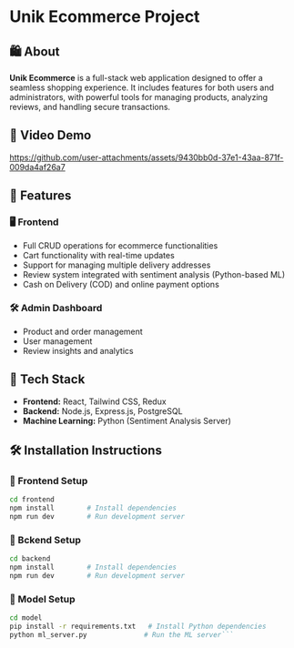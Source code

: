 # Unik Ecommerce Project

## 🛍️ About
**Unik Ecommerce** is a full-stack web application designed to offer a seamless shopping experience. It includes features for both users and administrators, with powerful tools for managing products, analyzing reviews, and handling secure transactions.

## 🎥 Video Demo
https://github.com/user-attachments/assets/9430bb0d-37e1-43aa-871f-009da4af26a7

## 🚀 Features

### 🖥️ Frontend
- Full CRUD operations for ecommerce functionalities
- Cart functionality with real-time updates
- Support for managing multiple delivery addresses
- Review system integrated with sentiment analysis (Python-based ML)
- Cash on Delivery (COD) and online payment options

### 🛠️ Admin Dashboard
- Product and order management
- User management
- Review insights and analytics

## 🧰 Tech Stack
- **Frontend:** React, Tailwind CSS, Redux
- **Backend:** Node.js, Express.js, PostgreSQL
- **Machine Learning:** Python (Sentiment Analysis Server)

## 🛠️ Installation Instructions

### 🔧 Frontend Setup
```bash
cd frontend
npm install        # Install dependencies
npm run dev        # Run development server
```

### 🔧 Bckend Setup
```bash
cd backend
npm install        # Install dependencies
npm run dev        # Run development server
```

### 🔧 Model Setup
```bash
cd model
pip install -r requirements.txt   # Install Python dependencies
python ml_server.py              # Run the ML server```

